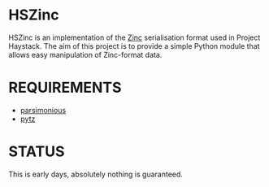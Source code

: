 HSZinc
======

HSZinc is an implementation of the [Zinc](http://project-haystack.org/doc/Zinc)
serialisation format used in Project Haystack.  The aim of this project is to
provide a simple Python module that allows easy manipulation of Zinc-format
data.

REQUIREMENTS
============

- [parsimonious](https://github.com/erikrose/parsimonious)
- [pytz](http://pytz.sourceforge.net/)

STATUS
======

This is early days, absolutely nothing is guaranteed.
